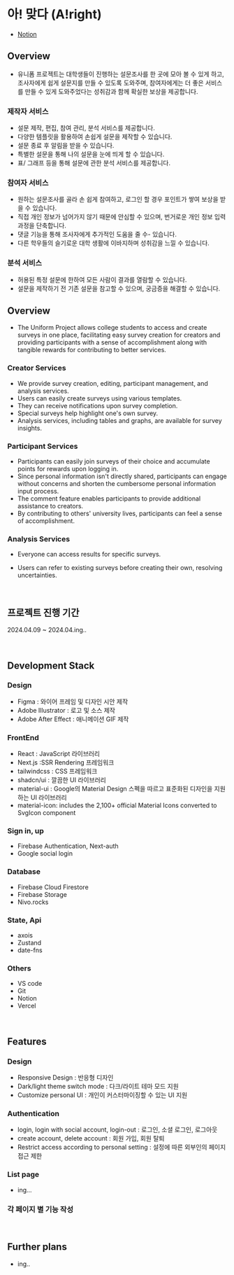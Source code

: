 # 아! 맞다 (A!right)

- [Notion](https://chaen-notio.notion.site/Uni-Form-714d57f7e7d44aa59e3e2c890af34a6f)

## Overview

- 유니폼 프로젝트는 대학생들이 진행하는 설문조사를 한 곳에 모아 볼 수 있게 하고, 조사자에게 쉽게 설문지를 만들 수 있도록 도와주며, 참여자에게는 더 좋은 서비스를 만들 수 있게 도와주었다는 성취감과 함께 확실한 보상을 제공합니다.

### 제작자 서비스

- 설문 제작, 편집, 참여 관리, 분석 서비스를 제공합니다.
- 다양한 템플릿을 활용하여 손쉽게 설문을 제작할 수 있습니다.
- 설문 종료 후 알림을 받을 수 있습니다.
- 특별한 설문을 통해 나의 설문을 눈에 띄게 할 수 있습니다.
- 표/ 그래프 등을 통해 설문에 관한 분석 서비스를 제공합니다.

### 참여자 서비스

- 원하는 설문조사를 골라 손 쉽게 참여하고, 로그인 할 경우 포인트가 쌓여 보상을 받을 수 있습니다.
- 직접 개인 정보가 넘어가지 않기 때문에 안심할 수 있으며, 번거로운 개인 정보 입력 과정을 단축합니다.
- 댓글 기능을 통해 조사자에게 추가적인 도움을 줄 수- 있습니다.
- 다른 학우들의 슬기로운 대학 생활에 이바지하며 성취감을 느낄 수 있습니다.

### 분석 서비스

- 허용된 특정 설문에 한하여 모든 사람이 결과를 열람할 수 있습니다.
- 설문을 제작하기 전 기존 설문을 참고할 수 있으며, 궁금증을 해결할 수 있습니다.
  <br/>

## Overview

- The Uniform Project allows college students to access and create surveys in one place, facilitating easy survey creation for creators and providing participants with a sense of accomplishment along with tangible rewards for contributing to better services.

### Creator Services

- We provide survey creation, editing, participant management, and analysis services.
- Users can easily create surveys using various templates.
- They can receive notifications upon survey completion.
- Special surveys help highlight one's own survey.
- Analysis services, including tables and graphs, are available for survey insights.

### Participant Services

- Participants can easily join surveys of their choice and accumulate points for rewards upon logging in.
- Since personal information isn't directly shared, participants can engage without concerns and shorten the cumbersome personal information input process.
- The comment feature enables participants to provide additional assistance to creators.
- By contributing to others' university lives, participants can feel a sense of accomplishment.

### Analysis Services

- Everyone can access results for specific surveys.
- Users can refer to existing surveys before creating their own, resolving uncertainties.

  <br/>

## 프로젝트 진행 기간

2024.04.09 ~ 2024.04.ing..

 <br/>
 
## Development Stack
### Design
- Figma : 와이어 프레임 및 디자인 시안 제작
- Adobe Illustrator : 로고 및 소스 제작
- Adobe After Effect : 애니메이션 GIF 제작
  
### FrontEnd
- React : JavaScript 라이브러리
- Next.js :SSR Rendering 프레임워크
- tailwindcss : CSS 프레임워크
- shadcn/ui : 깔끔한 UI 라이브러리
- material-ui : Google의 Material Design 스펙을 따르고 표준화된 디자인을 지원하는 UI 라이브러리
- material-icon: includes the 2,100+ official Material Icons converted to SvgIcon component

### Sign in, up

- Firebase Authentication, Next-auth
- Google social login

### Database

- Firebase Cloud Firestore
- Firebase Storage
- Nivo.rocks

### State, Api

- axois
- Zustand
- date-fns

### Others

- VS code
- Git
- Notion
- Vercel

 <br/>
 
## Features
### Design
- Responsive Design : 반응형 디자인
- Dark/light theme switch mode : 다크/라이트 테마 모드 지원
- Customize personal UI : 개인이 커스터마이징할 수 있는 UI 지원

### Authentication

- login, login with social account, login-out : 로그인, 소셜 로그인, 로그아웃
- create account, delete account : 회원 가입, 회원 탈퇴
- Restrict access according to personal setting : 설정에 따른 외부인의 페이지 접근 제한

### List page

- ing...

### 각 페이지 별 기능 작성

 <br/>
 
## Further plans
- ing..
